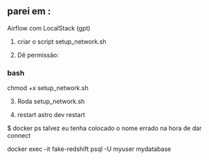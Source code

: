

## parei em :
Airflow com LocalStack (gpt)

1) criar o script setup_network.sh

2) Dê permissão:
### bash
chmod +x setup_network.sh

3) Roda
setup_network.sh

4) restart
astro dev restart


$ docker ps
talvez eu tenha colocado o nome errado na hora de dar connect


docker exec -it fake-redshift psql -U myuser mydatabase